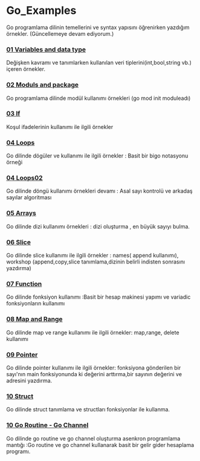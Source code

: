 # Go_Examples
Go programlama dilinin temellerini ve syntax yapısını öğrenirken yazdığım örnekler. (Güncellemeye devam ediyorum.)

### [01 Variables and data type](https://github.com/hamdihacihaliloglu/Go-Examples/tree/main/01_variables_and_data_type)
Değişken kavramı ve tanımlarken kullanılan veri tiplerini(int,bool,string vb.) içeren örnekler.

### [02 Moduls and package](https://github.com/hamdihacihaliloglu/Go-Examples/tree/main/02_moduls_and_package)
Go programlama dilinde modül kullanımı örnekleri 
(go mod init moduleadı)

### [03 If](https://github.com/hamdihacihaliloglu/Go-Examples/tree/main/03_if)
Koşul ifadelerinin kullanımı ile ilgili örnekler

### [04 Loops](https://github.com/hamdihacihaliloglu/Go-Examples/tree/main/04_Loops)
Go dilinde dögüler ve kullanımı ile ilgili örnekler : Basit bir bigo notasyonu örneği

### [04 Loops02](https://github.com/hamdihacihaliloglu/Go-Examples/tree/main/04_loops02)
Go dilinde döngü kullanımı örnekleri devamı : Asal sayı kontrolü ve arkadaş sayılar algoritması 

### [05 Arrays](https://github.com/hamdihacihaliloglu/Go-Examples/tree/main/05_arrays)
Go dilinde dizi kullanımı örnekleri : dizi oluşturma , en büyük sayıyı bulma.

### [06 Slice](https://github.com/hamdihacihaliloglu/Go-Examples/tree/main/06_slice)
Go dilinde slice kullanımı ile ilgili örnekler : names( append kullanımı), workshop (append,copy,slice tanımlama,dizinin belirli indisten sonrasını yazdırma)

### [07 Function](https://github.com/hamdihacihaliloglu/Go-Examples/tree/main/07_function)
Go dilinde fonksiyon kullanımı :Basit bir hesap makinesi yapımı ve variadic fonksiyonların kullanımı

### [08 Map and Range](https://github.com/hamdihacihaliloglu/Go-Examples/tree/main/08_map_and_for_range)
Go dilinde map ve range kullanımı ile ilgili örnekler: map,range, delete kullanımı

### [09 Pointer](https://github.com/hamdihacihaliloglu/Go-Examples/tree/main/09_pointer)
Go dilinde pointer kullanımı ile ilgili örnekler: fonksiyona gönderilen bir sayı'nın main fonksiyonunda ki değerini arttırma,bir sayının değerini ve adresini yazdırma.

### [10 Struct](https://github.com/hamdihacihaliloglu/Go-Examples/tree/main/10_struct)
Go dilinde struct tanımlama ve structları fonksiyonlar ile kullanma.  

### [10 Go Routine - Go Channel](https://github.com/hamdihacihaliloglu/Go-Examples/tree/main/11_goroutine_and_gochannel)
Go dilinde go routine ve go channel oluşturma asenkron programlama mantığı :Go routine ve go channel kullanarak basit bir gelir gider hesaplama programı.   



